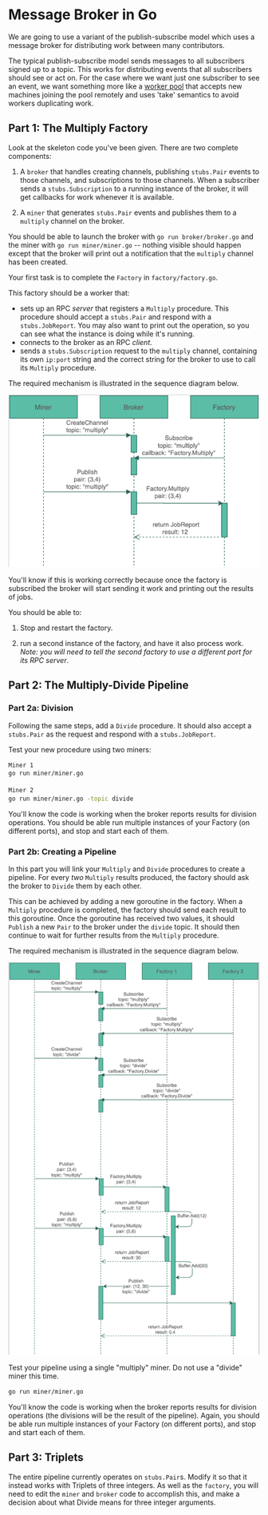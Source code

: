 # Message Broker in Go

We are going to use a variant of the publish-subscribe model which uses a
message broker for distributing work between many contributors.

The typical publish-subscribe model sends messages to all subscribers signed up
to a topic. This works for distributing events that all subscribers should see
or act on. For the case where we want just one subscriber to see an event, we
want something more like a [worker pool](https://gobyexample.com/worker-pools)
that accepts new machines joining the pool remotely and uses 'take' semantics to
avoid workers duplicating work.

## Part 1: The Multiply Factory

Look at the skeleton code you've been given. There are two complete components:

1. A `broker` that handles creating channels, publishing `stubs.Pair` events to
those channels, and subscriptions to those channels. When a subscriber sends a
`stubs.Subscription` to a running instance of the broker, it will get callbacks
for work whenever it is available.

2. A `miner` that generates `stubs.Pair` events and publishes them to a
`multiply` channel on the broker.



You should be able to launch the broker with `go run broker/broker.go` and the
miner with `go run miner/miner.go` -- nothing visible should happen except that
the broker will print out a notification that the `multiply` channel has been
created.

Your first task is to complete the `Factory` in `factory/factory.go`.


This factory should be a worker that:

- sets up an RPC *server* that registers a `Multiply` procedure. This procedure
  should accept a `stubs.Pair` and respond with a `stubs.JobReport`. You may
also want to print out the operation, so you can see what the instance is doing
while it's running. 
- connects to the broker as an RPC *client*.
- sends a `stubs.Subscription` request to the `multiply` channel, containing its
  own `ip:port` string and the correct string for the broker to use to call its
`Multiply` procedure.

The required mechanism is illustrated in the sequence diagram below.

![Part 1](content/part1.png)

You'll know if this is working correctly because once the factory is subscribed
the broker will start sending it work and printing out the results of jobs.

You should be able to: 

1.  Stop and restart the factory.

2. run a second instance of the factory, and have it also process work.  *Note:
you will need to tell the second factory to use a different port for its RPC
server*.


## Part 2: The Multiply-Divide Pipeline

### Part 2a: Division

Following the same steps, add a `Divide` procedure. It should also accept a `stubs.Pair` as the request and respond with a `stubs.JobReport`.

Test your new procedure using two miners:

```bash
Miner 1
go run miner/miner.go

Miner 2
go run miner/miner.go -topic divide
```

You'll know the code is working when the broker reports results for division operations. You should be able run multiple instances of your Factory (on different ports), and stop and start each of them.

### Part 2b: Creating a Pipeline

In this part you will link your `Multiply` and `Divide` procedures to create a pipeline. For every *two* `Multiply` results produced, the factory should ask the broker to `Divide` them by each other.

This can be achieved by adding a new goroutine in the factory. When a `Multiply` procedure is completed, the factory should send each result to this goroutine. Once the goroutine has received two values, it should `Publish` a new `Pair` to the broker under the `divide` topic. It should then continue to wait for further results from the `Multiply` procedure.

The required mechanism is illustrated in the sequence diagram below.

![Part 2](content/part2.png)

Test your pipeline using a single "multiply" miner. Do not use a "divide" miner this time.

```bash
go run miner/miner.go
```

You'll know the code is working when the broker reports results for division operations (the divisions will be the result of the pipeline). Again, you should be able run multiple instances of your Factory (on different ports), and stop and start each of them.

## Part 3: Triplets

The entire pipeline currently operates on `stubs.Pair`s. Modify it so that it
instead works with Triplets of three integers. As well as the `factory`, you
will need to edit the `miner` and `broker` code to accomplish this, and make a
decision about what Divide means for three integer arguments.